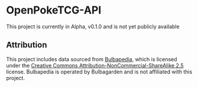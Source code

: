# OpenPokeTCG-API

This project is currently in Alpha, v0.1.0 and is not yet publicly available

## Attribution

This project includes data sourced from [Bulbapedia](https://bulbapedia.bulbagarden.net), which is licensed under the [Creative Commons Attribution-NonCommercial-ShareAlike 2.5](https://creativecommons.org/licenses/by-nc-sa/2.5/) license.
Bulbapedia is operated by Bulbagarden and is not affiliated with this project.
